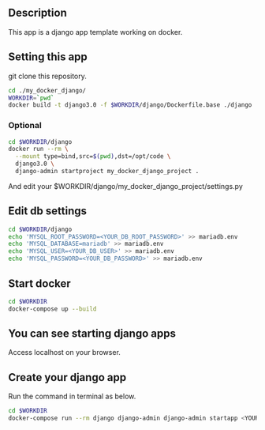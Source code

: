 ## Description
This app is a django app template working on docker.

## Setting this app
git clone this repository.
```bash
cd ./my_docker_django/
WORKDIR=`pwd`
docker build -t django3.0 -f $WORKDIR/django/Dockerfile.base ./django
```

### Optional
```bash
cd $WORKDIR/django
docker run --rm \
  --mount type=bind,src=$(pwd),dst=/opt/code \
  django3.0 \
  django-admin startproject my_docker_django_project .
```

And edit your $WORKDIR/django/my_docker_django_project/settings.py 


## Edit db settings
```bash
cd $WORKDIR/django
echo 'MYSQL_ROOT_PASSWORD=<YOUR_DB_ROOT_PASSWORD>' >> mariadb.env
echo 'MYSQL_DATABASE=mariadb' >> mariadb.env
echo 'MYSQL_USER=<YOUR_DB_USER>' >> mariadb.env
echo 'MYSQL_PASSWORD=<YOUR_DB_PASSWORD>' >> mariadb.env
```

## Start docker
```bash
cd $WORKDIR
docker-compose up --build
```

## You can see starting django apps
Access localhost on your browser.

## Create your django app
Run the command in terminal as below.
```bash
cd $WORKDIR
docker-compose run --rm django django-admin django-admin startapp <YOUR_APP_NAME>
```